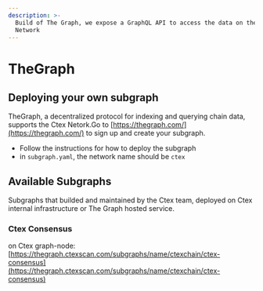 ```yaml
---
description: >-
  Build of The Graph, we expose a GraphQL API to access the data on the Ctex
  Network
---
```


# TheGraph

## Deploying your own subgraph

TheGraph, a decentralized protocol for indexing and querying chain data, supports the Ctex Netork.Go to [https://thegraph.com/](https://thegraph.com/) to sign up and create your subgraph.

* Follow the instructions for how to deploy the subgraph
* in `subgraph.yaml`, the network name should be `ctex`

## Available Subgraphs

Subgraphs that builded and maintained by the Ctex team, deployed on Ctex internal infrastructure or The Graph hosted service.

### Ctex Consensus

on Ctex graph-node: [https://thegraph.ctexscan.com/subgraphs/name/ctexchain/ctex-consensus](https://thegraph.ctexscan.com/subgraphs/name/ctexchain/ctex-consensus)
